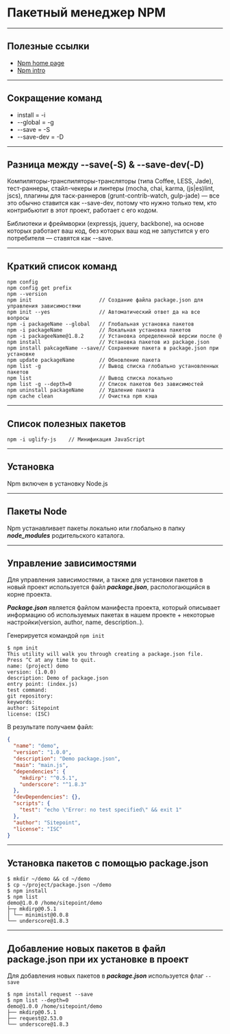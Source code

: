 # Пакетный менеджер NPM

---
## Полезные ссылки

* [Npm home page](https://www.npmjs.com)
* [Npm intro](http://prgssr.ru/development/vvedenie-v-paketnyj-menedzher-npm-dlya-nachinayushih.html#heading-section-1)

---
## Сокращение команд
- install = -i
- --global = -g
- --save = -S
- --save-dev = -D

---
## Разница между --save(-S) & --save-dev(-D)
Компиляторы-транспиляторы-трансляторы (типа Coffee, LESS, Jade), тест-раннеры, стайл-чекеры и линтеры (mocha, chai, karma, (js|es)lint, jscs), плагины для таск-раннеров (grunt-contrib-watch, gulp-jade) — все это обычно ставится как --save-dev, потому что нужно только тем, кто контрибьютит в этот проект, работает с его кодом.

Библиотеки и фреймворки (expressjs, jquery, backbone), на основе которых работает ваш код, без которых ваш код не запустится у его потребителя — ставятся как --save.

---
## Краткий список команд
```console
npm config
npm config get prefix
npm --version
npm init                      // Создание файла package.json для управления зависимостями
npm init --yes                // Автоматический ответ да на все вопросы
npm -i packageName --global   // Глобальная установка пакетов
npm -i packageName            // Локальная установка пакетов
npm -i packageeName@1.8.2     // Установка определенной версии после @
npm install                   // Установка пакетов из package.json
npm install pakcageName --save// Сохранение пакета в package.json при установке
npm update packageName        // Обновление пакета
npm list -g                   // Вывод списка глобально установленных пакетов
npm list                      // Вывод списка локально
npm list -g --depth=0         // Список пакетов без зависимостей
npm uninstall packageName     // Удаление пакета
npm cache clean               // Очистка npm кэша
```

---
## Список полезных пакетов
```console
npm -i uglify-js    // Минификация JavaScript
```

---
## Установка

Npm включен в установку Node.js

---
## Пакеты Node

Npm устанавливает пакеты локально или глобально в папку ***node_modules*** родительского каталога.

---
## Управление зависимостями

Для управления зависимостями, а также для установки пакетов в новый проект используется файл ***package.json***, распологающийся в корне проекта.

***Package.json*** является файлом манифеста проекта, который описывает информацию об используемых пакетах в нашем проекте + некоторые настройки(version, author, name, description..).

Генерируется командой `npm init`
```console
$ npm init
This utility will walk you through creating a package.json file.
Press ^C at any time to quit.
name: (project) demo
version: (1.0.0)
description: Demo of package.json
entry point: (index.js)
test command:
git repository:
keywords:
author: Sitepoint
license: (ISC)
```

В результате получаем файл:
```json
{
  "name": "demo",
  "version": "1.0.0",
  "description": "Demo package.json",
  "main": "main.js",
  "dependencies": {
    "mkdirp": "^0.5.1",
    "underscore": "^1.8.3"
  },
  "devDependencies": {},
  "scripts": {
    "test": "echo \"Error: no test specified\" && exit 1"
  },
  "author": "Sitepoint",
  "license": "ISC"
}
```

---
## Установка пакетов с помощью package.json
```console
$ mkdir ~/demo && cd ~/demo
$ cp ~/project/package.json ~/demo
$ npm install
$ npm list
demo@1.0.0 /home/sitepoint/demo
├─┬ mkdirp@0.5.1
│ └── minimist@0.0.8
└── underscore@1.8.3
```

---
## Добавление новых пакетов в файл package.json при их установке в проект

Для добавления новых пакетов в ***package.json*** используется флаг `--save`
```console
$ npm install request --save
$ npm list --depth=0
demo@1.0.0 /home/sitepoint/demo
├── mkdirp@0.5.1
├── request@2.53.0
└── underscore@1.8.3
```